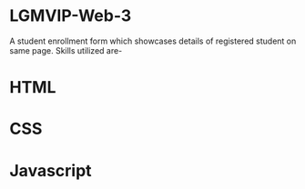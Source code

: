 # LGMVIP-Web-3
A student enrollment form which showcases details of registered student on same page.
Skills utilized are-
# HTML
# CSS
# Javascript



